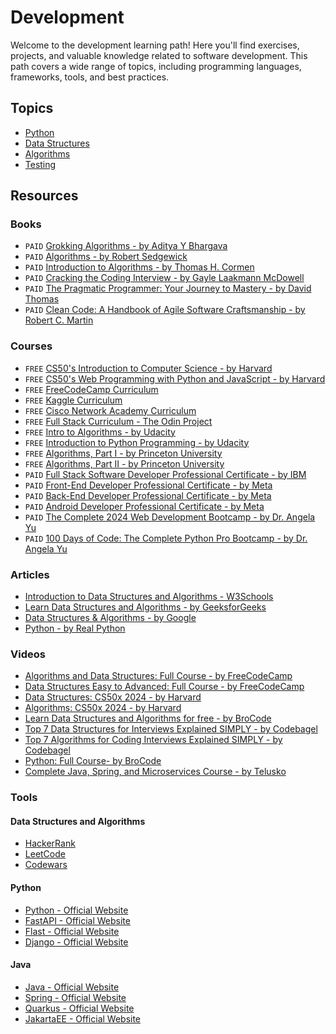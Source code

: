 # Development

Welcome to the development learning path! Here you'll find exercises, projects, and valuable knowledge related to software development. This path covers a wide range of topics, including programming languages, frameworks, tools, and best practices.

## Topics

- [Python](./1-python/README.md)
- [Data Structures](./2-data-structures/README.md)
- [Algorithms](./3-algorithms/README.md)
- [Testing](./4-testing/README.md)

## Resources

### Books

- `PAID` [Grokking Algorithms - by Aditya Y Bhargava](https://www.amazon.com/dp/1633438538/)
- `PAID` [Algorithms - by Robert Sedgewick](https://www.amazon.com/dp/032157351X/)
- `PAID` [Introduction to Algorithms - by Thomas H. Cormen](https://www.amazon.com/dp/026204630X/)
- `PAID` [Cracking the Coding Interview - by Gayle Laakmann McDowell](https://www.amazon.com/dp/0984782850/)
- `PAID` [The Pragmatic Programmer: Your Journey to Mastery - by David Thomas](https://www.amazon.com/dp/0135957052/)
- `PAID` [Clean Code: A Handbook of Agile Software Craftsmanship - by Robert C. Martin](https://www.amazon.com/dp/0132350882/)

### Courses

- `FREE` [CS50's Introduction to Computer Science - by Harvard](https://www.edx.org/learn/computer-science/harvard-university-cs50-s-introduction-to-computer-science)
- `FREE` [CS50's Web Programming with Python and JavaScript - by Harvard](https://www.edx.org/learn/web-development/harvard-university-cs50-s-web-programming-with-python-and-javascript)
- `FREE` [FreeCodeCamp Curriculum](https://www.freecodecamp.org/)
- `FREE` [Kaggle Curriculum](https://www.kaggle.com/learn)
- `FREE` [Cisco Network Academy Curriculum](https://www.netacad.com/catalogs/learn/programming)
- `FREE` [Full Stack Curriculum - The Odin Project](https://www.theodinproject.com/)
- `FREE` [Intro to Algorithms - by Udacity](https://www.udacity.com/course/intro-to-algorithms--cs215)
- `FREE` [Introduction to Python Programming - by Udacity](https://www.udacity.com/course/introduction-to-python--ud1110)
- `FREE` [Algorithms, Part I - by Princeton University](https://www.coursera.org/learn/algorithms-part1)
- `FREE` [Algorithms, Part II - by Princeton University](https://www.coursera.org/learn/algorithms-part2)
- `PAID` [Full Stack Software Developer Professional Certificate - by IBM](https://www.coursera.org/professional-certificates/ibm-full-stack-cloud-developer)
- `PAID` [Front-End Developer Professional Certificate - by Meta](https://www.coursera.org/professional-certificates/meta-front-end-developer)
- `PAID` [Back-End Developer Professional Certificate - by Meta](https://www.coursera.org/professional-certificates/ibm-backend-development)
- `PAID` [Android Developer Professional Certificate - by Meta](https://www.coursera.org/professional-certificates/meta-android-developer)
- `PAID` [The Complete 2024 Web Development Bootcamp - by Dr. Angela Yu](https://www.udemy.com/course/the-complete-web-development-bootcamp/)
- `PAID` [100 Days of Code: The Complete Python Pro Bootcamp - by Dr. Angela Yu](https://www.udemy.com/course/100-days-of-code/)

### Articles

- [Introduction to Data Structures and Algorithms - W3Schools](https://www.w3schools.com/dsa/dsa_intro.php)
- [Learn Data Structures and Algorithms - by GeeksforGeeks](https://www.geeksforgeeks.org/learn-data-structures-and-algorithms-dsa-tutorial/)
- [Data Structures & Algorithms - by Google](https://techdevguide.withgoogle.com/paths/data-structures-and-algorithms/)
- [Python - by Real Python](https://realpython.com/)

### Videos

- [Algorithms and Data Structures: Full Course - by FreeCodeCamp](https://youtu.be/8hly31xKli0)
- [Data Structures Easy to Advanced: Full Course - by FreeCodeCamp](https://youtu.be/RBSGKlAvoiM)
- [Data Structures: CS50x 2024 - by Harvard](https://youtu.be/0euvEdPwQnQ)
- [Algorithms: CS50x 2024 - by Harvard](https://youtu.be/jZzyERW7h1A)
- [Learn Data Structures and Algorithms for free - by BroCode](https://youtu.be/CBYHwZcbD-s)
- [Top 7 Data Structures for Interviews Explained SIMPLY - by Codebagel
](https://youtu.be/cQWr9DFE1ww)
- [Top 7 Algorithms for Coding Interviews Explained SIMPLY - by Codebagel](https://youtu.be/kp3fCihUXEg)
- [Python: Full Course- by BroCode](https://youtu.be/ix9cRaBkVe0)
- [Complete Java, Spring, and Microservices Course - by Telusko](https://youtu.be/4XTsAAHW_Tc)

### Tools

#### Data Structures and Algorithms

- [HackerRank](https://www.hackerrank.com/)
- [LeetCode](https://leetcode.com/)
- [Codewars](https://www.codewars.com/)

#### Python

- [Python - Official Website](https://www.python.org/)
- [FastAPI - Official Website](https://fastapi.tiangolo.com/)
- [Flast - Official Website](https://flask.palletsprojects.com/en/3.0.x/)
- [Django - Official Website](https://www.djangoproject.com/)

#### Java

- [Java - Official Website](https://www.java.com/)
- [Spring - Official Website](https://spring.io/)
- [Quarkus - Official Website](https://quarkus.io/)
- [JakartaEE - Official Website](https://jakarta.ee/)
